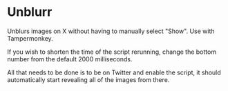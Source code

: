 # Unblurr
Unblurs images on X without having to manually select "Show". Use with Tampermonkey.


If you wish to shorten the time of the script rerunning, change the bottom number from the default 2000 milliseconds.

All that needs to be done is to be on Twitter and enable the script, it should automatically start revealing all of the images from there.


